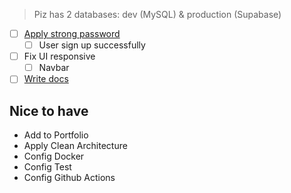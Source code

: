 > Piz has 2 databases: dev (MySQL) & production (Supabase)

- [ ] [Apply strong password](https://zenui.net/components/strong-password)
	- [ ] User sign up successfully
- [ ] Fix UI responsive
	- [ ] Navbar
- [ ] [Write docs](https://www.freecodecamp.org/news/build-a-documentation-site-using-react-and-docusaraus/?ref=dailydev)

## Nice to have
- Add to Portfolio
- Apply Clean Architecture
- Config Docker
- Config Test
- Config Github Actions